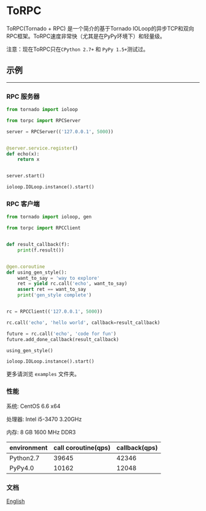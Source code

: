 # ToRPC

ToRPC(Tornado + RPC) 是一个简介的基于Tornado IOLoop的异步TCP和双向RPC框架。ToRPC速度非常快（尤其是在PyPy环境下）和轻量级。

注意：现在ToRPC只在`CPython 2.7+` 和 `PyPy 1.5+`测试过。

## 示例
--------

### RPC 服务器
```python
from tornado import ioloop

from torpc import RPCServer

server = RPCServer(('127.0.0.1', 5000))


@server.service.register()
def echo(x):
    return x


server.start()

ioloop.IOLoop.instance().start()
```

### RPC 客户端
```python
from tornado import ioloop, gen

from torpc import RPCClient


def result_callback(f):
    print(f.result())


@gen.coroutine
def using_gen_style():
    want_to_say = 'way to explore'
    ret = yield rc.call('echo', want_to_say)
    assert ret == want_to_say
    print('gen_style complete')


rc = RPCClient(('127.0.0.1', 5000))

rc.call('echo', 'hello world', callback=result_callback)

future = rc.call('echo', 'code for fun')
future.add_done_callback(result_callback)

using_gen_style()

ioloop.IOLoop.instance().start()
```

更多请浏览 `examples` 文件夹。


### 性能

系统: CentOS 6.6 x64

处理器: Intel i5-3470 3.20GHz

内存: 8 GB 1600 MHz DDR3

environment | call coroutine(qps) | callback(qps)
------------|---------------------|-------------------
Python2.7   | 39645               | 42346
PyPy4.0     | 10162               | 12048

### 文档
[English](https://github.com/yoki123/torpc/blob/master/README.md)